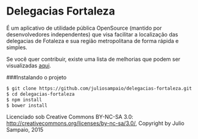 # Delegacias Fortaleza

É um aplicativo de utilidade pública OpenSource (mantido por desenvolvedores independentes) que visa facilitar a localização das delegacias de Fotaleza e sua região metropolitana de forma rápida e simples.

Se você quer contribuir, existe uma lista de melhorias que podem ser visualizadas [aqui][1].

###Instalando o projeto

```sh
$ git clone https://github.com/juliosampaio/delegacias-fortaleza.git
$ cd delegacias-fortaleza
$ npm install
$ bower install
```

Licenciado sob Creative Commons BY-NC-SA 3.0: http://creativecommons.org/licenses/by-nc-sa/3.0/, Copyright by Julio Sampaio, 2015

[1]:https://github.com/juliosampaio/delegacias-fortaleza/milestones/Melhorias